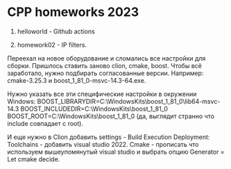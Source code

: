 # CPP homeworks 2023

1. helloworld - Github actions

2. homework02 - IP filters.
   
Переехал на новое оборудование и сломались все настройки для сборки.
Пришлось ставить заново clion, cmake, boost.
Чтобы всё заработало, нужно подбирать согласованные версии.
Например: cmake-3.25.3 и boost_1_81_0-msvc-14.3-64.exe.

Нужно указать все эти специфические настройки в окружении Windows:
BOOST_LIBRARYDIR=C:\WindowsKits\boost_1_81_0\lib64-msvc-14.3
BOOST_INCLUDEDIR=C:\WindowsKits\boost_1_81_0
BOOST_ROOT=C:\WindowsKits\boost_1_81_0
(да, выглядит странно что include совпадает с root).

И еще нужно в Clion добавить settings - Build Execution Deployment:
  Toolchains - добавить visual studio 2022.
  Cmake - прописать что используем вышеупомянутый visual studio и выбрать опцию Generator = Let cmake decide.
                                                                   
